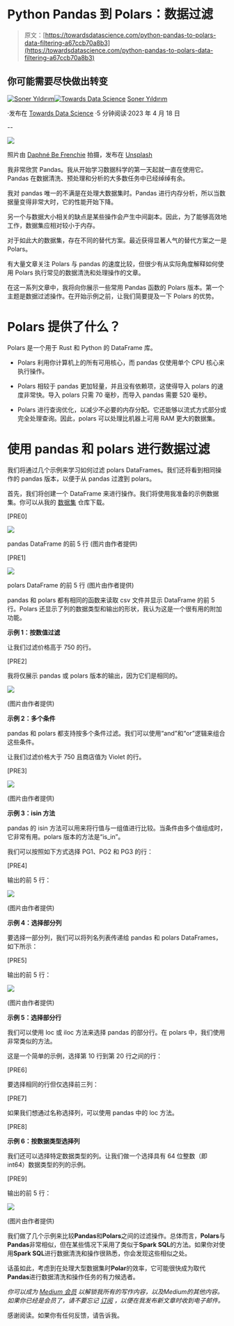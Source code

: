 # Python Pandas 到 Polars：数据过滤

> 原文：[https://towardsdatascience.com/python-pandas-to-polars-data-filtering-a67ccb70a8b3](https://towardsdatascience.com/python-pandas-to-polars-data-filtering-a67ccb70a8b3)

## 你可能需要尽快做出转变

[](https://sonery.medium.com/?source=post_page-----a67ccb70a8b3--------------------------------)[![Soner Yıldırım](../Images/c589572e9d1ee176cd4f5a0008173f1b.png)](https://sonery.medium.com/?source=post_page-----a67ccb70a8b3--------------------------------)[](https://towardsdatascience.com/?source=post_page-----a67ccb70a8b3--------------------------------)[![Towards Data Science](../Images/a6ff2676ffcc0c7aad8aaf1d79379785.png)](https://towardsdatascience.com/?source=post_page-----a67ccb70a8b3--------------------------------) [Soner Yıldırım](https://sonery.medium.com/?source=post_page-----a67ccb70a8b3--------------------------------)

·发布在 [Towards Data Science](https://towardsdatascience.com/?source=post_page-----a67ccb70a8b3--------------------------------) ·5 分钟阅读·2023 年 4 月 18 日

--

![](../Images/e58c7f96ccd6dea3680769f176f614b2.png)

照片由 [Daphné Be Frenchie](https://unsplash.com/@daphne_befrenchie?utm_source=unsplash&utm_medium=referral&utm_content=creditCopyText) 拍摄，发布在 [Unsplash](https://unsplash.com/s/photos/filtering?utm_source=unsplash&utm_medium=referral&utm_content=creditCopyText)

我非常欣赏 Pandas。我从开始学习数据科学的第一天起就一直在使用它。Pandas 在数据清洗、预处理和分析的大多数任务中已经绰绰有余。

我对 pandas 唯一的不满是在处理大数据集时。Pandas 进行内存分析，所以当数据量变得非常大时，它的性能开始下降。

另一个与数据大小相关的缺点是某些操作会产生中间副本。因此，为了能够高效地工作，数据集应相对较小于内存。

对于如此大的数据集，存在不同的替代方案。最近获得显著人气的替代方案之一是 Polars。

有大量文章关注 Polars 与 pandas 的速度比较，但很少有从实际角度解释如何使用 Polars 执行常见的数据清洗和处理操作的文章。

在这一系列文章中，我将向你展示一些常用 Pandas 函数的 Polars 版本。第一个主题是数据过滤操作。在开始示例之前，让我们简要提及一下 Polars 的优势。

# Polars 提供了什么？

Polars 是一个用于 Rust 和 Python 的 DataFrame 库。

+   Polars 利用你计算机上的所有可用核心，而 pandas 仅使用单个 CPU 核心来执行操作。

+   Polars 相较于 pandas 更加轻量，并且没有依赖项，这使得导入 polars 的速度非常快。导入 polars 只需 70 毫秒，而导入 pandas 需要 520 毫秒。

+   Polars 进行查询优化，以减少不必要的内存分配。它还能够以流式方式部分或完全处理查询。因此，polars 可以处理比机器上可用 RAM 更大的数据集。

# 使用 pandas 和 polars 进行数据过滤

我们将通过几个示例来学习如何过滤 polars DataFrames。我们还将看到相同操作的 pandas 版本，以便于从 pandas 过渡到 polars。

首先，我们将创建一个 DataFrame 来进行操作。我们将使用我准备的示例数据集。你可以从我的 [数据集](https://github.com/SonerYldrm/datasets) 仓库下载。

[PRE0]

![](../Images/db0cbd6d20f2e2155b686dd61cc2dcef.png)

pandas DataFrame 的前 5 行 (图片由作者提供)

[PRE1]

![](../Images/7dc8411e681cdf07bbd1e79847f35c73.png)

polars DataFrame 的前 5 行 (图片由作者提供)

pandas 和 polars 都有相同的函数来读取 csv 文件并显示 DataFrame 的前 5 行。Polars 还显示了列的数据类型和输出的形状，我认为这是一个很有用的附加功能。

**示例 1：按数值过滤**

让我们过滤价格高于 750 的行。

[PRE2]

我将仅展示 pandas 或 polars 版本的输出，因为它们是相同的。

![](../Images/d5bed42a2a0ea92464f2e487648ebf5b.png)

(图片由作者提供)

**示例 2：多个条件**

pandas 和 polars 都支持按多个条件过滤。我们可以使用“and”和“or”逻辑来组合这些条件。

让我们过滤价格大于 750 且商店值为 Violet 的行。

[PRE3]

![](../Images/0b6b43beba8ac2bf6df2ebc31d1fca8d.png)

(图片由作者提供)

**示例 3：isin 方法**

pandas 的 isin 方法可以用来将行值与一组值进行比较。当条件由多个值组成时，它非常有用。polars 版本的方法是“is_in”。

我们可以按照如下方式选择 PG1、PG2 和 PG3 的行：

[PRE4]

输出的前 5 行：

![](../Images/dff9c5264521de9c741f46125b866269.png)

(图片由作者提供)

**示例 4：选择部分列**

要选择一部分列，我们可以将列名列表传递给 pandas 和 polars DataFrames，如下所示：

[PRE5]

输出的前 5 行：

![](../Images/65178e93c249dca7852f9f66f00ef6cd.png)

(图片由作者提供)

**示例 5：选择部分行**

我们可以使用 loc 或 iloc 方法来选择 pandas 的部分行。在 polars 中，我们使用非常类似的方法。

这是一个简单的示例，选择第 10 行到第 20 行之间的行：

[PRE6]

要选择相同的行但仅选择前三列：

[PRE7]

如果我们想通过名称选择列，可以使用 pandas 中的 loc 方法。

[PRE8]

**示例 6：按数据类型选择列**

我们还可以选择特定数据类型的列。让我们做一个选择具有 64 位整数（即 int64）数据类型的列的示例。

[PRE9]

输出的前 5 行：

![](../Images/165e912d2cd854acc76aeb84f2b51f4c.png)

(图片由作者提供)

我们做了几个示例来比较**Pandas**和**Polars**之间的过滤操作。总体而言，**Polars**与**Pandas**非常相似，但在某些情况下采用了类似于**Spark SQL**的方法。如果你对使用**Spark SQL**进行数据清洗和操作很熟悉，你会发现这些相似之处。

话虽如此，考虑到在处理大型数据集时**Polar**的效率，它可能很快成为取代**Pandas**进行数据清洗和操作任务的有力候选者。

*你可以成为* [*Medium 会员*](https://sonery.medium.com/membership) *以解锁我所有的写作内容，以及Medium的其他内容。如果你已经是会员了，请不要忘记* [*订阅*](https://sonery.medium.com/subscribe) *，以便在我发布新文章时收到电子邮件。*

感谢阅读。如果你有任何反馈，请告诉我。
